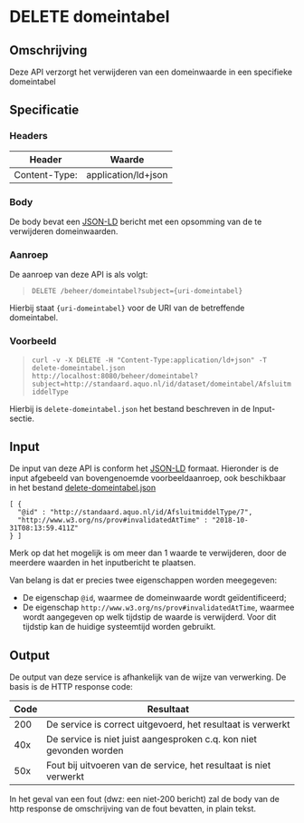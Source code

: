 # DELETE domeintabel

## Omschrijving
Deze API verzorgt het verwijderen van een domeinwaarde in een specifieke domeintabel

## Specificatie

### Headers

|Header|Waarde|
|------|------|
|Content-Type:|application/ld+json|

### Body

De body bevat een [JSON-LD](https://json-ld.org) bericht met een opsomming van de te verwijderen domeinwaarden.

### Aanroep
De aanroep van deze API is als volgt:

> `DELETE /beheer/domeintabel?subject={uri-domeintabel}`

Hierbij staat `{uri-domeintabel}` voor de URI van de betreffende domeintabel.

### Voorbeeld

> `curl -v -X DELETE -H "Content-Type:application/ld+json" -T delete-domeintabel.json http://localhost:8080/beheer/domeintabel?subject=http://standaard.aquo.nl/id/dataset/domeintabel/AfsluitmiddelType`

Hierbij is `delete-domeintabel.json` het bestand beschreven in de Input-sectie.

## Input
De input van deze API is conform het [JSON-LD](https://json-ld.org) formaat. Hieronder is de input afgebeeld van bovengenoemde voorbeeldaanroep, ook beschikbaar in het bestand [delete-domeintabel.json](delete-domeintabel.json)

    [ {
      "@id" : "http://standaard.aquo.nl/id/AfsluitmiddelType/7",
      "http://www.w3.org/ns/prov#invalidatedAtTime" : "2018-10-31T08:13:59.411Z"
    } ]

Merk op dat het mogelijk is om meer dan 1 waarde te verwijderen, door de meerdere waarden in het inputbericht te plaatsen.

Van belang is dat er precies twee eigenschappen worden meegegeven:

* De eigenschap `@id`, waarmee de domeinwaarde wordt geïdentificeerd;
* De eigenschap `http://www.w3.org/ns/prov#invalidatedAtTime`, waarmee wordt aangegeven op welk tijdstip de waarde is verwijderd. Voor dit tijdstip kan de huidige systeemtijd worden gebruikt.

## Output
De output van deze service is afhankelijk van de wijze van verwerking. De basis is de HTTP response code:

|Code|Resultaat|
|----|---------|
|200|De service is correct uitgevoerd, het resultaat is verwerkt|
|40x|De service is niet juist aangesproken c.q. kon niet gevonden worden|
|50x|Fout bij uitvoeren van de service, het resultaat is niet verwerkt|

In het geval van een fout (dwz: een niet-200 bericht) zal de body van de http response de omschrijving van de fout bevatten, in plain tekst.
